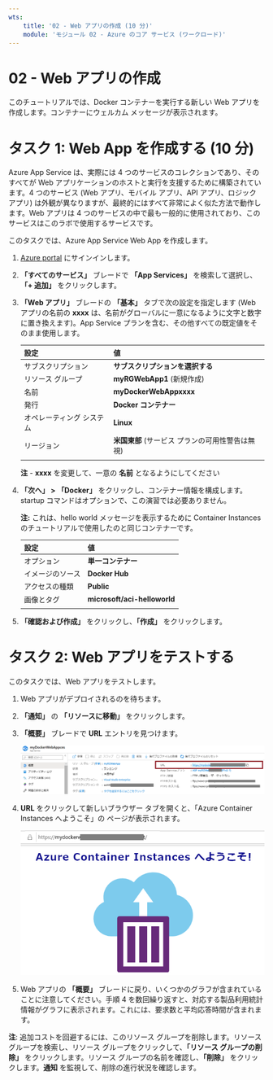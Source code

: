 ```yaml
---
wts:
    title: '02 - Web アプリの作成 (10 分)'
    module: 'モジュール 02 - Azure のコア サービス (ワークロード)'
---
```

# 02 - Web アプリの作成

このチュートリアルでは、Docker コンテナーを実行する新しい Web アプリを作成します。コンテナーにウェルカム メッセージが表示されます。 

# タスク 1: Web App を作成する (10 分)

Azure App Service は、実際には 4 つのサービスのコレクションであり、そのすべてが Web アプリケーションのホストと実行を支援するために構築されています。4 つのサービス (Web アプリ、モバイル アプリ、API アプリ、ロジック アプリ) は外観が異なりますが、最終的にはすべて非常によく似た方法で動作します。Web アプリは 4 つのサービスの中で最も一般的に使用されており、このサービスはこのラボで使用するサービスです。

このタスクでは、Azure App Service Web App を作成します。 

1. [Azure portal](http://portal.azure.com/) にサインインします。 

2. **「すべてのサービス」** ブレードで **「App Services」** を検索して選択し、**「+ 追加」** をクリックします。

3. **「Web アプリ」** ブレードの **「基本」** タブで次の設定を指定します (Web アプリの名前の **xxxx** は、名前がグローバルに一意になるように文字と数字に置き換えます)。App Service プランを含む、その他すべての既定値をそのまま使用します。 

    | 設定 | 値 |
    | -- | -- |
    | サブスクリプション | **サブスクリプションを選択する** |
    | リソース グループ | **myRGWebApp1** (新規作成) |
    | 名前 | **myDockerWebAppxxxx** |
    | 発行 | **Docker コンテナー** |
    | オペレーティング システム | **Linux** |
    | リージョン | **米国東部** (サービス プランの可用性警告は無視) |
    | | |	
    
    **注** -  **xxxx** を変更して、一意の **名前** となるようにしてください

4. **「次へ」 > 「Docker」** をクリックし、コンテナー情報を構成します。startup コマンドはオプションで、この演習では必要ありません。 

    **注:** これは、hello world メッセージを表示するために Container Instances のチュートリアルで使用したのと同じコンテナーです。 

    | 設定 | 値 |
    | -- | -- |
    | オプション | **単一コンテナー** |
    | イメージのソース | **Docker Hub** |
    | アクセスの種類 | **Public** |
    | 画像とタグ | **microsoft/aci-helloworld** |
    | | |	


5. **「確認および作成」** をクリックし、**「作成」** をクリックします。 

# タスク 2: Web アプリをテストする

このタスクでは、Web アプリをテストします。

1. Web アプリがデプロイされるのを待ちます。

2. **「通知」** の **「リソースに移動」** をクリックします。 

3. **「概要」** ブレードで **URL** エントリを見つけます。 

    ![Web アプリのプロパティ ブレードのスクリーンショット。URL が強調表示されます。](../images/0801.png)

4. **URL** をクリックして新しいブラウザー タブを開くと、「Azure Container Instances へようこそ」の ページが表示されます。

    ![Azure Container Instance ページへようこそのスクリーンショット。](../images/0802.png)

5. Web アプリの **「概要」** ブレードに戻り、いくつかのグラフが含まれていることに注意してください。手順 4 を数回繰り返すと、対応する製品利用統計情報がグラフに表示されます。これには、要求数と平均応答時間が含まれます。 

**注**: 追加コストを回避するには、このリソース グループを削除します。リソース グループを検索し、リソース グループをクリックして、**「リソース グループの削除」** をクリックします。リソース グループの名前を確認し、**「削除」** をクリックします。**通知** を監視して、削除の進行状況を確認します。

